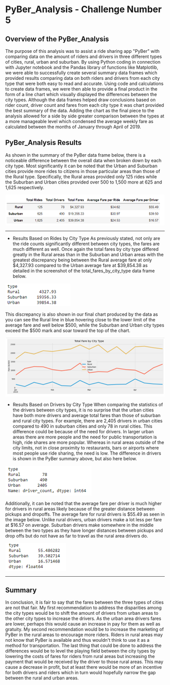 # PyBer_Analysis - Challenge Number 5

## Overview of the PyBer_Analysis
  The purpose of this analysis was to assist a ride sharing app "PyBer" with comparing data on the amount of riders and drivers in three different types of cities, rural, urban and suburban.  By using Python coding in connection with Jupyter notebook and the Pandas library of functions like Matplotlib, we were able to successfully create several summary data frames which provided results comparing data on both riders and drivers from each city type that were both easy to read and accurate.  Using code and calculations to create data frames, we were then able to provide a final product in the form of a line chart which visually displayed the differences between the city types.  Although the data frames helped draw conclusions based on rider count, driver count and fares from each city type it was chart provided the best summary of the data.  Adding the chart as the final piece to the analysis allowed for a side by side greater comparison between the types at a more manageable level which condensed the average weekly fare as calculated between the months of January through April of 2019. 

## PyBer_Analysis Results
  As shown in the summary of the PyBer data frame below, there is a noticeable difference between the overall data when broken down by each city type.   Most significantly it can be noted that the Urban and Suburban cities provide more rides to citizens in those particular areas than those of the Rural type.  Specifically, the Rural areas provided only 125 rides while the Suburban and Urban cities provided over 500 to 1,500 more at 625 and 1,625 respectively.  

![PyBer_summary_df.png](PyBer_summary_df.png) 

***
* Results Based on Rides by City Type
  As previously stated, not only are the ride counts significantly different between city types, the fares are much different as well.  Once again the total fares by city type differed greatly in the Rural areas than in the Suburban and Urban areas with the greatest discrepancy being between the Rural average fare at only $4,327.93 compared to the Urban average fare at $39,854.38 as detailed in the screenshot of the total_fares_by_city_type data frame below. 
  
![total_fares_by_city_type.png](total_fares_by_city_type.png)

This discrepancy is also shown in our final chart produced by the data as you can see the Rural line in blue hovering close to the lower limit of the average fare and well below $500, while the Suburban and Urban city types exceed the $500 mark and soar toward the top of the chart. 

![final_results_chart.png](final_results_chart.png)

* Results Based on Drivers by City Type
  When comparing the statistics of the drivers between city types, it is no surprise that the urban cities have both more drivers and average total fares than those of suburban and rural city types.  For example, there are 2,405 drivers in urban cities compared to 490 in suburban cities and only 78 in rural cities.  This difference could be because of the need for drivers.  In larger urban areas there are more people and the need for public transportation is high, ride shares are more popular.  Whereas in rural areas outside of the city limits, not in close proximity to restaurants, bars or airports where most people use ride sharing, the need is low. The difference in drivers is shown in the PyBer summary above, but also here below.
  
![driver_count.png](driver_count.png)

Additionally, it can be noted that the average fare per driver is much higher for drivers in rural areas likely because of the greater distance between pickups and dropoffs.  The average fare for rural drivers is $55.49 as seen in the image below.  Unlike rural drivers, urban drivers make a lot less per fare at $16.57 on average.  Suburban drivers make somewhere in the middle between the two types as they have longer distances between pickups and drop offs but do not have as far to travel as the rural area drivers do.   

![avg_fare_per_driver.png](avg_fare_per_driver.png) 

***

## Summary 
  In conclusion, it is fair to say that the fares between the three types of cities are not that fair.  My first recommendation to address the disparities among the city types would be to shift the amount of drivers from urban areas to the other city types to increase the drivers.  As the urban area drivers fares are lower, perhaps this would cause an increase in pay for them as well as gratuity.  My second recommendation would be to increase the marketing of PyBer in the rural areas to encourage more riders.  Riders in rural areas may not know that PyBer is available and thus wouldn't think to use it as a method for transportation.  The last thing that could be done to address the differences would be to level the playing field between the city types by lowering the costs of fares for riders from rural areas but increasing the payment that would be received by the driver to those rural areas.  This may cause a decrease in profit, but at least there would be more of an incentive for both drivers and riders which in turn would hopefully narrow the gap between the rural and urban areas.  
